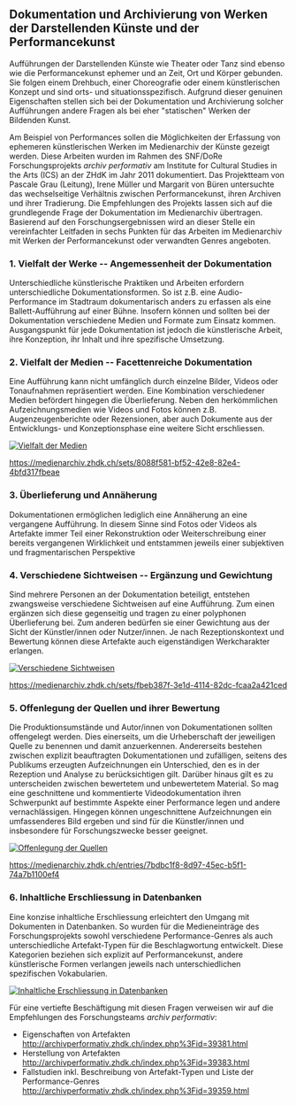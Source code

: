 ## Dokumentation und Archivierung von Werken der Darstellenden Künste und der Performancekunst

Aufführungen der Darstellenden Künste wie Theater oder Tanz sind ebenso wie die Performancekunst ephemer und an Zeit, Ort und Körper gebunden. Sie folgen einem Drehbuch, einer Choreografie oder einem künstlerischen Konzept und sind orts- und situationsspezifisch. Aufgrund dieser genuinen Eigenschaften stellen sich bei der Dokumentation und Archivierung solcher Aufführungen andere Fragen als bei eher "statischen" Werken der Bildenden Kunst.

Am Beispiel von Performances sollen die Möglichkeiten der Erfassung von ephemeren künstlerischen Werken im Medienarchiv der Künste gezeigt werden. Diese Arbeiten wurden im Rahmen des SNF/DoRe Forschungsprojekts *archiv performativ* am Institute for Cultural Studies in the Arts (ICS) an der ZHdK im Jahr 2011 dokumentiert. Das Projektteam von Pascale Grau (Leitung), Irene Müller und Margarit von Büren untersuchte das wechselseitige Verhältnis zwischen Performancekunst, ihren Archiven und ihrer Tradierung. Die Empfehlungen des Projekts lassen sich auf die grundlegende Frage der Dokumentation im Medienarchiv übertragen. Basierend auf den Forschungsergebnissen wird an dieser Stelle ein vereinfachter Leitfaden in sechs Punkten für das Arbeiten im Medienarchiv mit Werken der Performancekunst oder verwandten Genres angeboten.

### 1. Vielfalt der Werke -- Angemessenheit der Dokumentation

Unterschiedliche künstlerische Praktiken und Arbeiten erfordern unterschiedliche Dokumentationsformen. So ist z.B. eine Audio-Performance im Stadtraum dokumentarisch anders zu erfassen als eine Ballett-Aufführung auf einer Bühne. Insofern können und sollten bei der Dokumentation verschiedene Medien und Formate zum Einsatz kommen. Ausgangspunkt für jede Dokumentation ist jedoch die künstlerische Arbeit, ihre Konzeption, ihr Inhalt und ihre spezifische Umsetzung.

### 2. Vielfalt der Medien -- Facettenreiche Dokumentation

Eine Aufführung kann nicht umfänglich durch einzelne Bilder, Videos oder Tonaufnahmen repräsentiert werden. Eine Kombination verschiedener Medien befördert hingegen die Überlieferung. Neben den herkömmlichen Aufzeichnungsmedien wie Videos und Fotos können z.B. Augenzeugenberichte oder Rezensionen, aber auch Dokumente aus der Entwicklungs- und Konzeptionsphase eine weitere Sicht erschliessen.

[![Vielfalt der Medien](/assets/performingarts1.jpg "Vielfalt der Medien")](/assets/performingarts1.png)

<https://medienarchiv.zhdk.ch/sets/8088f581-bf52-42e8-82e4-4bfd317fbeae>

### 3. Überlieferung und Annäherung

Dokumentationen ermöglichen lediglich eine Annäherung an eine vergangene Aufführung. In diesem Sinne sind Fotos oder Videos als Artefakte immer Teil einer Rekonstruktion oder Weiterschreibung einer bereits vergangenen Wirklichkeit und entstammen jeweils einer subjektiven und fragmentarischen Perspektive

### 4. Verschiedene Sichtweisen -- Ergänzung und Gewichtung

Sind mehrere Personen an der Dokumentation beteiligt, entstehen zwangsweise verschiedene Sichtweisen auf eine Aufführung. Zum einen ergänzen sich diese gegenseitig und tragen zu einer polyphonen Überlieferung bei. Zum anderen bedürfen sie einer Gewichtung aus der Sicht der Künstler/innen oder Nutzer/innen. Je nach Rezeptionskontext und Bewertung können diese Artefakte auch eigenständigen Werkcharakter erlangen.

[![Verschiedene Sichtweisen](/assets/performingarts2.jpg "Verschiedene Sichtweisen")](/assets/performingarts2.png)

<https://medienarchiv.zhdk.ch/sets/fbeb387f-3e1d-4114-82dc-fcaa2a421ced>

### 5. Offenlegung der Quellen und ihrer Bewertung

Die Produktionsumstände und Autor/innen von Dokumentationen sollten offengelegt werden. Dies einerseits, um die Urheberschaft der jeweiligen Quelle zu benennen und damit anzuerkennen. Andererseits bestehen zwischen explizit beauftragten Dokumentationen und zufälligen, seitens des Publikums erzeugten Aufzeichnungen ein Unterschied, den es in der Rezeption und Analyse zu berücksichtigen gilt. Darüber hinaus gilt es zu unterscheiden zwischen bewertetem und unbewertetem Material. So mag eine geschnittene und kommentierte Videodokumentation ihren Schwerpunkt auf bestimmte Aspekte einer Performance legen und andere vernachlässigen. Hingegen können ungeschnittene Aufzeichnungen ein umfassenderes Bild ergeben und sind für die Künstler/innen und insbesondere für Forschungszwecke besser geeignet.

[![Offenlegung der Quellen](/assets/performingarts3.jpg "Offenlegung der Quellen")](/assets/performingarts3.png)

<https://medienarchiv.zhdk.ch/entries/7bdbc1f8-8d97-45ec-b5f1-74a7b1100ef4>

### 6. Inhaltliche Erschliessung in Datenbanken

Eine konzise inhaltliche Erschliessung erleichtert den Umgang mit Dokumenten in Datenbanken. So wurden für die Medieneinträge des Forschungsprojekts sowohl verschiedene Performance-Genres als auch unterschiedliche Artefakt-Typen für die Beschlagwortung entwickelt. Diese Kategorien beziehen sich explizit auf Performancekunst, andere künstlerische Formen verlangen jeweils nach unterschiedlichen spezifischen Vokabularien.

[![Inhaltliche Erschliessung in Datenbanken](/assets/performingarts4.jpg "Inhaltliche Erschliessung in Datenbanken")](/assets/performingarts4.png)

Für eine vertiefte Beschäftigung mit diesen Fragen verweisen wir auf die Empfehlungen des Forschungsteams *archiv performativ*:

* Eigenschaften von Artefakten  
<http://archivperformativ.zhdk.ch/index.php%3Fid=39381.html>
* Herstellung von Artefakten  
<http://archivperformativ.zhdk.ch/index.php%3Fid=39383.html>
* Fallstudien inkl. Beschreibung von Artefakt-Typen und Liste der Performance-Genres  
<http://archivperformativ.zhdk.ch/index.php%3Fid=39359.html>

